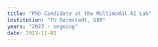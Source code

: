```yaml
---
title: "PhD Candidate at the Multimodal AI Lab"
institution: "TU Darmstadt, GER"
years: "2023 - ongoing"
date: 2023-11-01
---
```

